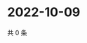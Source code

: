 # 2022-10-09

共 0 条

<!-- BEGIN WEIBO -->
<!-- 最后更新时间 Sun Oct 09 2022 00:25:43 GMT+0800 (China Standard Time) -->

<!-- END WEIBO -->
